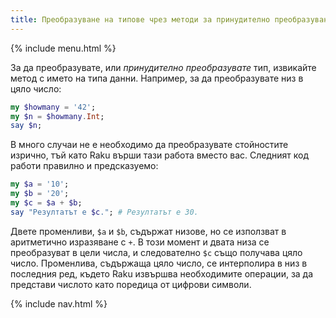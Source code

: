 ```yaml
---
title: Преобразуване на типове чрез методи за принудително преобразуване
---
```


{% include menu.html %}

За да преобразувате, или _принудително преобразувате_ тип, извикайте метод с името на типа данни. Например, за да преобразувате низ в цяло число:

```raku
my $howmany = '42';
my $n = $howmany.Int;
say $n;
```

В много случаи не е необходимо да преобразувате стойностите изрично, тъй като Raku върши тази работа вместо вас. Следният код работи правилно и предсказуемо:

```raku
my $a = '10';
my $b = '20';
my $c = $a + $b;
say "Резултатът е $c."; # Резултатът е 30.
```

Двете променливи, `$a` и `$b`, съдържат низове, но се използват в аритметично изразяване с `+`. В този момент и двата низа се преобразуват в цели числа, и следователно `$c` също получава цяло число. Променлива, съдържаща цяло число, се интерполира в низ в последния ред, където Raku извършва необходимите операции, за да представи числото като поредица от цифрови символи.

{% include nav.html %}